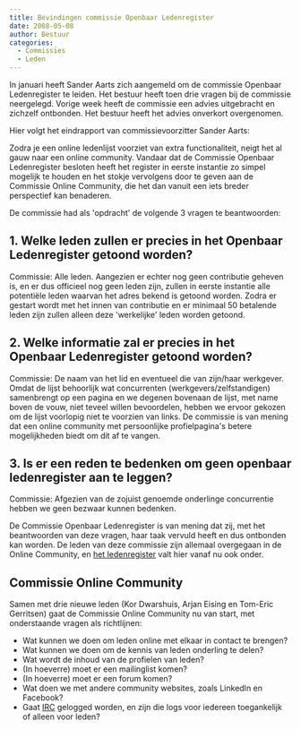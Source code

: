 ```yaml
---
title: Bevindingen commissie Openbaar Ledenregister
date: 2008-05-08
author: Bestuur
categories: 
  - Commissies
  - Leden
---
```

In januari heeft Sander Aarts zich aangemeld om de commissie Openbaar Ledenregister te leiden. Het bestuur heeft toen drie vragen bij de commissie neergelegd. Vorige week heeft de commissie een advies uitgebracht en zichzelf ontbonden. Het bestuur heeft het advies onverkort overgenomen.

Hier volgt het eindrapport van commissievoorzitter Sander Aarts:

Zodra je een online ledenlijst voorziet van extra functionaliteit, neigt het al gauw naar een online community. Vandaar dat de Commissie Openbaar Ledenregister besloten heeft het register in eerste instantie zo simpel mogelijk te houden en het stokje vervolgens door te geven aan de Commissie Online Community, die het dan vanuit een iets breder perspectief kan benaderen.

De commissie had als 'opdracht' de volgende 3 vragen te beantwoorden:

## 1. Welke leden zullen er precies in het Openbaar Ledenregister getoond worden?

Commissie:
Alle leden.
Aangezien er echter nog geen contributie geheven is, en er dus officieel nog geen leden zijn, zullen in eerste instantie alle potentiële leden waarvan het adres bekend is getoond worden. Zodra er gestart wordt met het innen van contributie en er minimaal 50 betalende leden zijn zullen alleen deze 'werkelijke' leden worden getoond.

## 2. Welke informatie zal er precies in het Openbaar Ledenregister getoond worden?

Commissie:
De naam van het lid en eventueel die van zijn/haar werkgever.
Omdat de lijst behoorlijk wat concurrenten (werkgevers/zelfstandigen) samenbrengt op een pagina en we degenen bovenaan de lijst, met name boven de vouw, niet teveel willen bevoordelen, hebben we ervoor gekozen om de lijst voorlopig niet te voorzien van links. De commissie is van mening dat een online community met persoonlijke profielpagina's betere mogelijkheden biedt om dit af te vangen.

## 3. Is er een reden te bedenken om geen openbaar ledenregister aan te leggen?

Commissie:
Afgezien van de zojuist genoemde onderlinge concurrentie hebben we geen bezwaar kunnen bedenken.

De Commissie Openbaar Ledenregister is van mening dat zij, met het beantwoorden van deze vragen, haar taak vervuld heeft en dus ontbonden kan worden. De leden van deze commissie zijn allemaal overgegaan in de Online Community, en [het ledenregister](/leden) valt hier vanaf nu ook onder.

## Commissie Online Community

Samen met drie nieuwe leden (Kor Dwarshuis, Arjan Eising en Tom-Eric Gerritsen) gaat de Commissie Online Community nu van start, met onderstaande vragen als richtlijnen:

* Wat kunnen we doen om leden online met elkaar in contact te brengen?
* Wat kunnen we doen om de kennis van leden onderling te delen?
* Wat wordt de inhoud van de profielen van leden?
* (In hoeverre) moet er een mailinglist komen?
* (In hoeverre) moet er een forum komen?
* Wat doen we met andere community websites, zoals LinkedIn en Facebook?
* Gaat [IRC](/blog/2008/03/fronteers-op-irc) gelogged worden, en zijn die logs voor iedereen toegankelijk of alleen voor leden?
